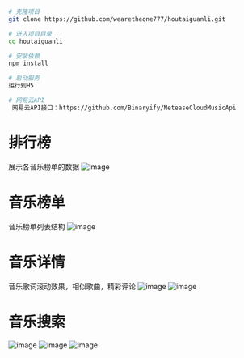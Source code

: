 
```bash
# 克隆项目
git clone https://github.com/wearetheone777/houtaiguanli.git

# 进入项目目录
cd houtaiguanli

# 安装依赖
npm install

# 启动服务
运行到H5

# 网易云API
 网易云API接口：https://github.com/Binaryify/NeteaseCloudMusicApi
```

# 排行榜
展示各音乐榜单的数据
![image](https://github.com/Streafd/DeomImg/blob/master/musicImg/%E5%BE%AE%E4%BF%A1%E5%9B%BE%E7%89%87_20230623193649.png)

# 音乐榜单
音乐榜单列表结构
![image](https://github.com/Streafd/DeomImg/blob/master/musicImg/%E5%BE%AE%E4%BF%A1%E5%9B%BE%E7%89%87_20230623193659.png)
# 音乐详情
音乐歌词滚动效果，相似歌曲，精彩评论
![image](https://github.com/Streafd/DeomImg/blob/master/musicImg/%E5%BE%AE%E4%BF%A1%E5%9B%BE%E7%89%87_20230623193709.png)
![image](https://github.com/Streafd/DeomImg/blob/master/musicImg/%E5%BE%AE%E4%BF%A1%E5%9B%BE%E7%89%87_20230623193712.png)
# 音乐搜索
![image](https://github.com/Streafd/DeomImg/blob/master/musicImg/%E5%BE%AE%E4%BF%A1%E5%9B%BE%E7%89%87_20230623193715.png)
![image](https://github.com/Streafd/DeomImg/blob/master/musicImg/%E5%BE%AE%E4%BF%A1%E5%9B%BE%E7%89%87_20230623193718.png)
![image](https://github.com/Streafd/DeomImg/blob/master/musicImg/%E5%BE%AE%E4%BF%A1%E5%9B%BE%E7%89%87_20230623193721.png)
